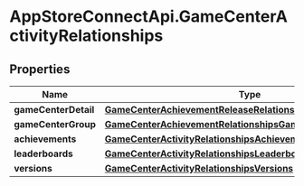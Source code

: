 # AppStoreConnectApi.GameCenterActivityRelationships

## Properties

Name | Type | Description | Notes
------------ | ------------- | ------------- | -------------
**gameCenterDetail** | [**GameCenterAchievementReleaseRelationshipsGameCenterDetail**](GameCenterAchievementReleaseRelationshipsGameCenterDetail.md) |  | [optional] 
**gameCenterGroup** | [**GameCenterAchievementRelationshipsGameCenterGroup**](GameCenterAchievementRelationshipsGameCenterGroup.md) |  | [optional] 
**achievements** | [**GameCenterActivityRelationshipsAchievements**](GameCenterActivityRelationshipsAchievements.md) |  | [optional] 
**leaderboards** | [**GameCenterActivityRelationshipsLeaderboards**](GameCenterActivityRelationshipsLeaderboards.md) |  | [optional] 
**versions** | [**GameCenterActivityRelationshipsVersions**](GameCenterActivityRelationshipsVersions.md) |  | [optional] 


